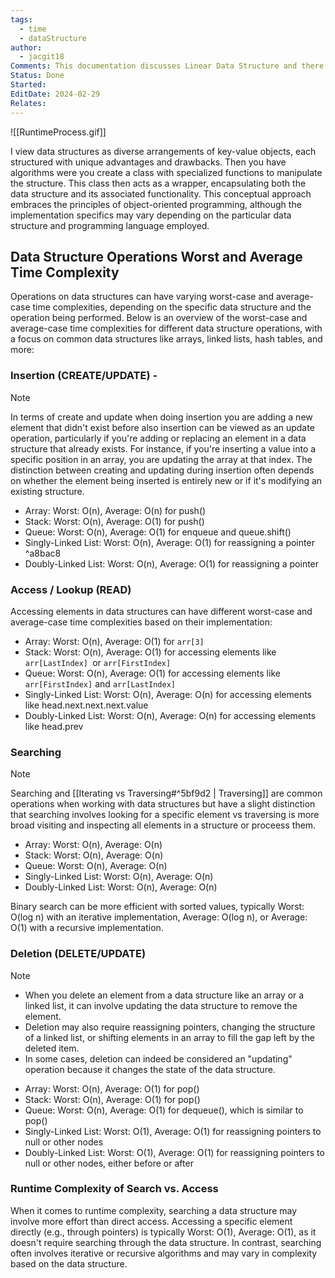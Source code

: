 ```yaml
---
tags:
  - time
  - dataStructure
author:
  - jacgit18
Comments: This documentation discusses Linear Data Structure and there runtime for there action.
Status: Done
Started: 
EditDate: 2024-02-29
Relates:
---
```

![[RuntimeProcess.gif]]

I view data structures as diverse arrangements of key-value objects, each structured with unique advantages and drawbacks. Then you have algorithms were  you create a class with specialized functions to manipulate the structure. This class then acts as a wrapper, encapsulating both the data structure and its associated functionality. This conceptual approach embraces the principles of object-oriented programming, although the implementation specifics may vary depending on the particular data structure and programming language employed.


## **Data Structure Operations Worst and Average Time Complexity**

Operations on data structures can have varying worst-case and average-case time complexities, depending on the specific data structure and the operation being performed. Below is an overview of the worst-case and average-case time complexities for different data structure operations, with a focus on common data structures like arrays, linked lists, hash tables, and more:

### Insertion (CREATE/UPDATE) -
>[!note]
> In terms of create and update when doing insertion you are adding a new element that didn't exist before also insertion can be viewed as an update operation, particularly if you're adding or replacing an element in a data structure that already exists. For instance, if you're inserting a value into a specific position in an array, you are updating the array at that index. The distinction between creating and updating during insertion often depends on whether the element being inserted is entirely new or if it's modifying an existing structure. 

- Array: Worst: O(n), Average: O(n) for push()
- Stack: Worst: O(n), Average: O(1) for push()
- Queue: Worst: O(n), Average: O(1) for enqueue and queue.shift()
- Singly-Linked List: Worst: O(n), Average: O(1) for reassigning a pointer ^a8bac8
- Doubly-Linked List: Worst: O(n), Average: O(1) for reassigning a pointer


### Access / Lookup (READ)

Accessing elements in data structures can have different worst-case and average-case time complexities based on their implementation:

- Array: Worst: O(n), Average: O(1) for `arr[3]`
- Stack: Worst: O(n), Average: O(1) for accessing elements like `arr[LastIndex] `or `arr[FirstIndex]`
- Queue: Worst: O(n), Average: O(1) for accessing elements like `arr[FirstIndex]` and `arr[LastIndex]`
- Singly-Linked List: Worst: O(n), Average: O(n) for accessing elements like head.next.next.next.value
- Doubly-Linked List: Worst: O(n), Average: O(n) for accessing elements like head.prev


### Searching 
>[!note] 
>Searching and [[Iterating vs Traversing#^5bf9d2 | Traversing]] are common operations when working with data structures but have a slight distinction that searching involves looking for a specific element vs traversing is more broad visiting and inspecting all elements in a structure or proceess them. 

- Array: Worst: O(n), Average: O(n)
- Stack: Worst: O(n), Average: O(n)
- Queue: Worst: O(n), Average: O(n)
- Singly-Linked List: Worst: O(n), Average: O(n)
- Doubly-Linked List: Worst: O(n), Average: O(n)

Binary search can be more efficient with sorted values, typically Worst: O(log n) with an iterative implementation, Average: O(log n), or Average: O(1) with a recursive implementation.

### Deletion (DELETE/UPDATE)
>[!note]
>- When you delete an element from a data structure like an array or a linked list, it can involve updating the data structure to remove the element.
>- Deletion may also require reassigning pointers, changing the structure of a linked list, or shifting elements in an array to fill the gap left by the deleted item.
>- In some cases, deletion can indeed be considered an "updating" operation because it changes the state of the data structure.

- Array: Worst: O(n), Average: O(1) for pop()
- Stack: Worst: O(n), Average: O(1) for pop()
- Queue: Worst: O(n), Average: O(1) for dequeue(), which is similar to pop()
- Singly-Linked List: Worst: O(1), Average: O(1) for reassigning pointers to null or other nodes
- Doubly-Linked List: Worst: O(1), Average: O(1) for reassigning pointers to null or other nodes, either before or after


### Runtime Complexity of Search vs. Access

When it comes to runtime complexity, searching a data structure may involve more effort than direct access. Accessing a specific element directly (e.g., through pointers) is typically Worst: O(1), Average: O(1), as it doesn't require searching through the data structure. In contrast, searching often involves iterative or recursive algorithms and may vary in complexity based on the data structure.











